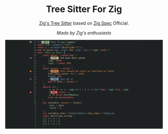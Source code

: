 <div align="center">
  <h1>Tree Sitter For Zig</h1>
</div>

<div align="center">
  <p>
    <a href="https://github.com/maxxnino/tree-sitter-zig">Zig's Tree Sitter</a>
    based on
    <a href="https://github.com/neovim/neovim/">Zig Spec</a> Official.
  </p>
  <p>
    <i>
      Made by Zig's enthusiasts
    </i>
  </p>
</div>


![Demo](assets/demo.png)

